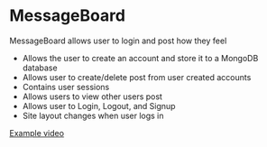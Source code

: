 # MessageBoard
MessageBoard allows user to login and post how they feel
- Allows the user to create an account and store it to a MongoDB database
- Allows user to create/delete post from user created accounts
- Contains user sessions
- Allows users to view other users post
- Allows user to Login, Logout, and Signup
- Site layout changes when user logs in

<a href="http://www.youtube.com/watch?v=aCI-_yBqbNk&t=1s">Example video</a>





